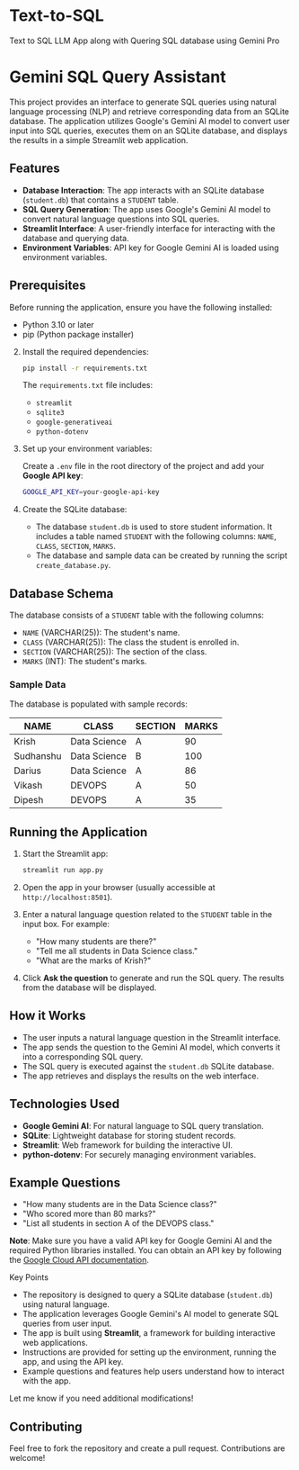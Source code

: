 # Text-to-SQL
 Text to SQL LLM App along with Quering SQL database using Gemini Pro
 # Gemini SQL Query Assistant

This project provides an interface to generate SQL queries using natural language processing (NLP) and retrieve corresponding data from an SQLite database. The application utilizes Google's Gemini AI model to convert user input into SQL queries, executes them on an SQLite database, and displays the results in a simple Streamlit web application.

## Features

- **Database Interaction**: The app interacts with an SQLite database (`student.db`) that contains a `STUDENT` table.
- **SQL Query Generation**: The app uses Google's Gemini AI model to convert natural language questions into SQL queries.
- **Streamlit Interface**: A user-friendly interface for interacting with the database and querying data.
- **Environment Variables**: API key for Google Gemini AI is loaded using environment variables.

## Prerequisites

Before running the application, ensure you have the following installed:

- Python 3.10 or later 
- pip (Python package installer)

2. Install the required dependencies:
   ```bash
   pip install -r requirements.txt
   ```

   The `requirements.txt` file includes:
   - `streamlit`
   - `sqlite3`
   - `google-generativeai`
   - `python-dotenv`

3. Set up your environment variables:
   
   Create a `.env` file in the root directory of the project and add your **Google API key**:
   ```bash
   GOOGLE_API_KEY=your-google-api-key
   ```

4. Create the SQLite database:
   - The database `student.db` is used to store student information. It includes a table named `STUDENT` with the following columns: `NAME`, `CLASS`, `SECTION`, `MARKS`.
   - The database and sample data can be created by running the script `create_database.py`.

## Database Schema

The database consists of a `STUDENT` table with the following columns:
- `NAME` (VARCHAR(25)): The student's name.
- `CLASS` (VARCHAR(25)): The class the student is enrolled in.
- `SECTION` (VARCHAR(25)): The section of the class.
- `MARKS` (INT): The student's marks.

### Sample Data

The database is populated with sample records:

| NAME      | CLASS         | SECTION | MARKS |
|-----------|---------------|---------|-------|
| Krish     | Data Science  | A       | 90    |
| Sudhanshu | Data Science  | B       | 100   |
| Darius    | Data Science  | A       | 86    |
| Vikash    | DEVOPS        | A       | 50    |
| Dipesh    | DEVOPS        | A       | 35    |

## Running the Application

1. Start the Streamlit app:
   ```bash
   streamlit run app.py
   ```

2. Open the app in your browser (usually accessible at `http://localhost:8501`).

3. Enter a natural language question related to the `STUDENT` table in the input box. For example:
   - "How many students are there?"
   - "Tell me all students in Data Science class."
   - "What are the marks of Krish?"

4. Click **Ask the question** to generate and run the SQL query. The results from the database will be displayed.

## How it Works

- The user inputs a natural language question in the Streamlit interface.
- The app sends the question to the Gemini AI model, which converts it into a corresponding SQL query.
- The SQL query is executed against the `student.db` SQLite database.
- The app retrieves and displays the results on the web interface.

## Technologies Used

- **Google Gemini AI**: For natural language to SQL query translation.
- **SQLite**: Lightweight database for storing student records.
- **Streamlit**: Web framework for building the interactive UI.
- **python-dotenv**: For securely managing environment variables.

## Example Questions

- "How many students are in the Data Science class?"
- "Who scored more than 80 marks?"
- "List all students in section A of the DEVOPS class."




**Note**: Make sure you have a valid API key for Google Gemini AI and the required Python libraries installed. You can obtain an API key by following the [Google Cloud API documentation](https://cloud.google.com/docs/authentication/api-keys).


 Key Points 

- The repository is designed to query a SQLite database (`student.db`) using natural language.
- The application leverages Google Gemini's AI model to generate SQL queries from user input.
- The app is built using **Streamlit**, a framework for building interactive web applications.
- Instructions are provided for setting up the environment, running the app, and using the API key.
- Example questions and features help users understand how to interact with the app.

Let me know if you need additional modifications!

## Contributing

Feel free to fork the repository and create a pull request. Contributions are welcome!
